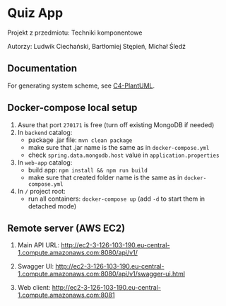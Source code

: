 # Quiz App

Projekt z przedmiotu: Techniki komponentowe

Autorzy: Ludwik Ciechański, Bartłomiej Stępień, Michał Śledź

## Documentation
For generating system scheme, see [C4-PlantUML](https://github.com/RicardoNiepel/C4-PlantUML).

## Docker-compose local setup

1. Asure that port `270171` is free (turn off existing MongoDB if needed)
2. In `backend` catalog:
    - package .jar file: `mvn clean package`
    - make sure that .jar name is the same as in `docker-compose.yml`
    - check `spring.data.mongodb.host` value in `application.properties`
3. In `web-app` catalog:
    - build app: `npm install && npm run build`
    - make sure that created folder name is the same as in `docker-compose.yml`
4. In `/` project root:
    - run all containers: `docker-compose up` (add `-d` to start them in detached mode)

## Remote server (AWS EC2)

1. Main API URL: http://ec2-3-126-103-190.eu-central-1.compute.amazonaws.com:8080/api/v1/

2. Swagger UI: http://ec2-3-126-103-190.eu-central-1.compute.amazonaws.com:8080/api/v1/swagger-ui.html

3. Web client: http://ec2-3-126-103-190.eu-central-1.compute.amazonaws.com:8081
